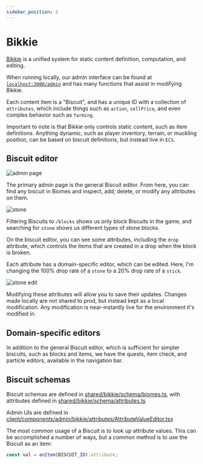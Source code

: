 ```yaml
---
sidebar_position: 3
---
```


# Bikkie

[Bikkie](https://github.com/ill-inc/biomes-game/blob/main/src/shared/bikkie) is a unified system for static content definition, computation, and editing.

When running locally, our admin interface can be found at [`localhost:3000/admin`](http://localhost:3000/admin) and has many functions that assist in modifying Bikkie.

Each content item is a "Biscuit", and has a unique ID with a collection of `attributes`, which include things such as `action`, `sellPrice`, and even complex behavior such as `farming`.

Important to note is that Bikkie only controls static content, such as item definitions. Anything dynamic, such as player inventory, terrain, or muckling position, can be based on biscuit definitions, but instead live in `ECS`.

## Biscuit editor

![admin page](/img/admin-page.png)

The primary admin page is the general Biscuit editor. From here, you can find any biscuit in Biomes and inspect, add, delete, or modify any attributes on them.

![stone](/img/admin-stone.png)

Filtering Biscuits to `/blocks` shows us only block Biscuits in the game, and searching for `stone` shows us different types of stone blocks.

On the biscuit editor, you can see some attributes, including the `drop` attribute, which controls the items that are created in a drop when the block is broken.

Each attribute has a domain-specific editor, which can be edited. Here, I'm changing the 100% drop rate of a `stone` to a 20% drop rate of a `stick`.

![stone edit](/img/admin-stone-edit.png)

Modifying these attributes will allow you to save their updates. Changes made locally are not shared to prod, but instead kept as a local modification. Any modification is near-instantly live for the environment it's modified in.

## Domain-specific editors

In addition to the general Biscuit editor, which is sufficient for simpler biscuits, such as blocks and items, we have the quests, item check, and particle editors, available in the navigation bar.

## Biscuit schemas

Biscuit schemas are defined in [shared/bikkie/schema/biomes.ts](https://github.com/ill-inc/biomes-game/blob/main/src/shared/bikkie/schema/biomes.ts), with attributes defined in [shared/bikkie/schema/attributes.ts](https://github.com/ill-inc/biomes-game/blob/main/src/shared/bikkie/schema/attributes.ts)

Admin UIs are defined in [client/components/admin/bikkie/attributes/AttributeValueEditor.tsx](https://github.com/ill-inc/biomes-game/blob/main/src/client/components/admin/bikkie/attributes/AttributeValueEditor.tsx)

The most common usage of a Biscuit is to look up attribute values. This can be accomplished a number of ways, but a common method is to use the Biscuit as an item:

```ts
const val = anItem(BISCUIT_ID).attribute;
```
